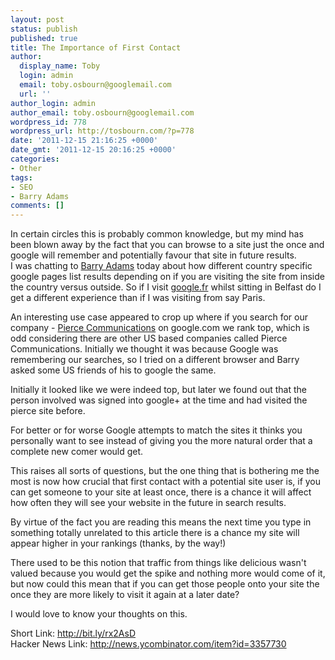 ```yaml
---
layout: post
status: publish
published: true
title: The Importance of First Contact
author:
  display_name: Toby
  login: admin
  email: toby.osbourn@googlemail.com
  url: ''
author_login: admin
author_email: toby.osbourn@googlemail.com
wordpress_id: 778
wordpress_url: http://tosbourn.com/?p=778
date: '2011-12-15 21:16:25 +0000'
date_gmt: '2011-12-15 20:16:25 +0000'
categories:
- Other
tags:
- SEO
- Barry Adams
comments: []
---
```

<p>In certain circles this is probably common knowledge, but my mind has been blown away by the fact that you can browse to a site just the once and google will remember and potentially favour that site in future results.<br />
I was chatting to <a title="Barry Adams" href="http://www.barryadams.co.uk/" target="_blank">Barry Adams</a> today about how different country specific google pages list results depending on if you are visiting the site from inside the country versus outside. So if I visit <a title="Google" href="http://www.google.fr/" target="_blank">google.fr</a> whilst sitting in Belfast do I get a different experience than if I was visiting from say Paris.</p>
<p>An interesting use case appeared to crop up where if you search for our company - <a title="Pierce Communications" href="http://www.piercecommunications.co.uk" target="_blank">Pierce Communications</a> on google.com we rank top, which is odd considering there are other US based companies called Pierce Communications. Initially we thought it was because Google was remembering our searches, so I tried on a different browser and Barry asked some US friends of his to google the same.</p>
<p>Initially it looked like we were indeed top, but later we found out that the person involved was signed into google+ at the time and had visited the pierce site before.</p>
<p>For better or for worse Google attempts to match the sites it thinks you personally want to see instead of giving you the more natural order that a complete new comer would get.</p>
<p>This raises all sorts of questions, but the one thing that is bothering me the most is now how crucial that first contact with a potential site user is, if you can get someone to your site at least once, there is a chance it will affect how often they will see your website in the future in search results.</p>
<p>By virtue of the fact you are reading this means the next time you type in something totally unrelated to this article there is a chance my site will appear higher in your rankings (thanks, by the way!)</p>
<p>There used to be this notion that traffic from things like delicious wasn't valued because you would get the spike and nothing more would come of it, but now could this mean that if you can get those people onto your site the once they are more likely to visit it again at a later date?</p>
<p>I would love to know your thoughts on this.</p>
<p>Short Link: <a href="http://bit.ly/rx2AsD">http://bit.ly/rx2AsD</a><br />
Hacker News Link: <a href="http://news.ycombinator.com/item?id=3357730">http://news.ycombinator.com/item?id=3357730</a></p>

